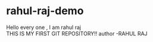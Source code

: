 # rahul-raj-demo
Hello every one , I am rahul raj
<br>
THIS IS MY FIRST GIT REPOSITORY!!
author -RAHUL RAJ
